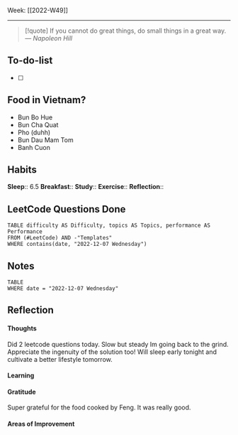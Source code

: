 Week: [[2022-W49]]
- - -
>[!quote]
> If you cannot do great things, do small things in a great way.
> — <cite>Napoleon Hill</cite>

## To-do-list
- [ ] 

## Food in Vietnam?
- Bun Bo Hue
- Bun Cha Quat 
- Pho (duhh)
- Bun Dau Mam Tom
- Banh Cuon

## Habits
**Sleep**:: 6.5
**Breakfast**::
**Study**:: 
**Exercise**:: 
**Reflection**:: 

## LeetCode Questions Done
```dataview
TABLE difficulty AS Difficulty, topics AS Topics, performance AS Performance
FROM (#LeetCode) AND -"Templates"
WHERE contains(date, "2022-12-07 Wednesday") 
```

## Notes
```dataview
TABLE
WHERE date = "2022-12-07 Wednesday"
```

## Reflection
#### Thoughts 

Did 2 leetcode questions today. Slow but steady Im going back to the grind. Appreciate the ingenuity of the solution too! Will sleep early tonight and cultivate a better lifestyle tomorrow.

#### Learning 
#### Gratitude
Super grateful for the food cooked by Feng. It was really good. 

#### Areas of Improvement